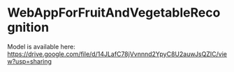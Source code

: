 # WebAppForFruitAndVegetableRecognition

Model is available here: https://drive.google.com/file/d/14JLafC78jVvnnnd2YpyC8U2auwJsQZIC/view?usp=sharing
